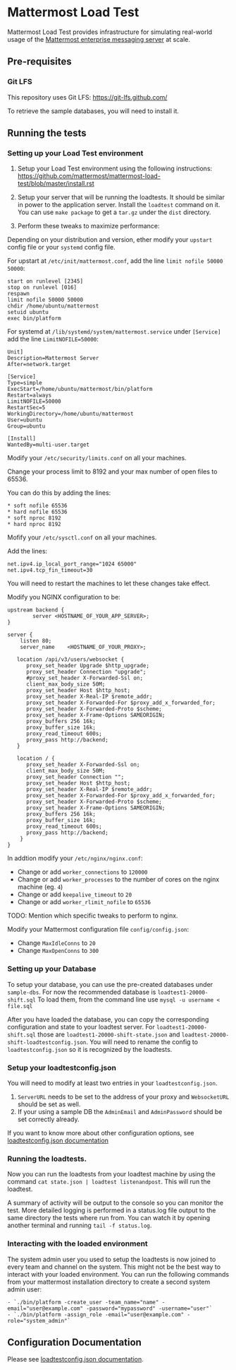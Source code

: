 # Mattermost Load Test

Mattermost Load Test provides infrastructure for simulating real-world usage of the [Mattermost enterprise messaging server](https://about.mattermost.com/) at scale.

## Pre-requisites 

### Git LFS

This repository uses Git LFS: https://git-lfs.github.com/

To retrieve the sample databases, you will need to install it. 

## Running the tests

### Setting up your Load Test environment

1. Setup your Load Test environment using the following instructions: https://github.com/mattermost/mattermost-load-test/blob/master/install.rst

2. Setup your server that will be running the loadtests. It should be similar in power to the application server. Install the `loadtest` command on it. You can use `make package` to get a `tar.gz` under the `dist` directory.

3. Perform these tweaks to maximize performance:

Depending on your distribution and version, ether modify your `upstart` config file or your `systemd` config file.

For upstart at `/etc/init/mattermost.conf`, add the line `limit nofile 50000 50000`:

```
start on runlevel [2345]
stop on runlevel [016]
respawn
limit nofile 50000 50000
chdir /home/ubuntu/mattermost
setuid ubuntu
exec bin/platform
```

For systemd at `/lib/systemd/system/mattermost.service` under `[Service]` add the line `LimitNOFILE=50000`:

```
Unit]
Description=Mattermost Server
After=network.target

[Service]
Type=simple
ExecStart=/home/ubuntu/mattermost/bin/platform
Restart=always
LimitNOFILE=50000
RestartSec=5
WorkingDirectory=/home/ubuntu/mattermost
User=ubuntu
Group=ubuntu

[Install]
WantedBy=multi-user.target
```


Modify your `/etc/security/limits.conf` on all your machines. 

Change your process limit to 8192 and your max number of open files to 65536.

You can do this by adding the lines:

```
* soft nofile 65536
* hard nofile 65536
* soft nproc 8192
* hard nproc 8192
```


Mofify your `/etc/sysctl.conf` on all your machines.

Add the lines:
```
net.ipv4.ip_local_port_range="1024 65000"
net.ipv4.tcp_fin_timeout=30
```

You will need to restart the machines to let these changes take effect.


Modify you NGINX configuration to be:

```
upstream backend {
        server <HOSTNAME_OF_YOUR_APP_SERVER>;
}

server {
    listen 80;
    server_name    <HOSTNAME_OF_YOUR_PROXY>;

   location /api/v3/users/websocket {
      proxy_set_header Upgrade $http_upgrade;
      proxy_set_header Connection "upgrade";
      #proxy_set_header X-Forwarded-Ssl on;
      client_max_body_size 50M;
      proxy_set_header Host $http_host;
      proxy_set_header X-Real-IP $remote_addr;
      proxy_set_header X-Forwarded-For $proxy_add_x_forwarded_for;
      proxy_set_header X-Forwarded-Proto $scheme;
      proxy_set_header X-Frame-Options SAMEORIGIN;
      proxy_buffers 256 16k;
      proxy_buffer_size 16k;
      proxy_read_timeout 600s;
      proxy_pass http://backend;
   }

   location / {
      proxy_set_header X-Forwarded-Ssl on;
      client_max_body_size 50M;
      proxy_set_header Connection "";
      proxy_set_header Host $http_host;
      proxy_set_header X-Real-IP $remote_addr;
      proxy_set_header X-Forwarded-For $proxy_add_x_forwarded_for;
      proxy_set_header X-Forwarded-Proto $scheme;
      proxy_set_header X-Frame-Options SAMEORIGIN;
      proxy_buffers 256 16k;
      proxy_buffer_size 16k;
      proxy_read_timeout 600s;
      proxy_pass http://backend;
    }
}

```

In addtion modify your `/etc/nginx/nginx.conf`:

  - Change or add `worker_connections` to `120000`
  - Change or add `worker_processes` to the number of cores on the nginx machine (eg. `4`)
  - Change or add `keepalive_timeout` to `20`
  - Change or add `worker_rlimit_nofile` to `65536`

TODO: Mention which specific tweaks to perform to nginx. 

Modify your Mattermost configuration file `config/config.json`:

  - Change `MaxIdleConns` to `20`
  - Change `MaxOpenConns` to `300`

### Setting up your Database

To setup your database, you can use the pre-created databases under `sample-dbs`. For now the recommended database is `loadtest1-20000-shift.sql` To load them, from the command line use `mysql -u username < file.sql`

After you have loaded the database, you can copy the corresponding configuration and state to your loadtest server. For `loadtest1-20000-shift.sql` those are `loadtest1-20000-shift-state.json` and `loadtest-20000-shift-loadtestconfig.json`. You will need to rename the config to `loadtestconfig.json` so it is recognized by the loadtests.

### Setup your loadtestconfig.json

You will need to modify at least two entries in your `loadtestconfig.json`.

1. `ServerURL` needs to be set to the address of your proxy and `WebsocketURL` should be set as well.
2. If your using a sample DB the `AdminEmail` and `AdminPassword` should be set correctly already. 

If you want to know more about other configuration options, see [loadtestconfig.json documentation](loadtestconfig.md)

### Running the loadtests. 

Now you can run the loadtests from your loadtest machine by using the command `cat state.json | loadtest listenandpost`. This will run the loadtest. 

A summary of activity will be output to the console so you can monitor the test. More detailed logging is performed in a status.log file output to the same directory the tests where run from. You can watch it by opening another terminal and running `tail -f status.log`. 

### Interacting with the loaded environment

The system admin user you used to setup the loadtests is now joined to every team and channel on the system. This might not be the best way to interact with your loaded environment. You can run the following commands from your mattermost installation directory to create a second system admin user:

    - `./bin/platform -create_user -team_name="name" -email="user@example.com" -password="mypassword" -username="user"`
    - `./bin/platform -assign_role -email="user@example.com" -role="system_admin"`


## Configuration Documentation

Please see [loadtestconfig.json documentation](loadtestconfig.md).
